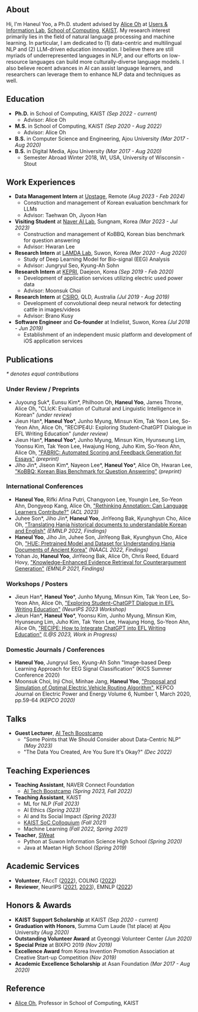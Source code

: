 ## About
Hi, I'm Haneul Yoo, a Ph.D. student advised by [Alice Oh](https://aliceoh9.github.io/) at [Users & Information Lab](http://uilab.kr/), [School of Computing](https://cs.kaist.ac.kr/), [KAIST](https://www.kaist.ac.kr/).
My research interest primarily lies in the field of natural language processing and machine learning.
In particular, I am dedicated to (1) data-centric and multilingual NLP and (2) LLM-driven education innovation.
I believe there are still myriads of underrepresented languages in NLP, and our efforts on low-resource languages can build more culturally-diverse language models.
I also believe recent advances in AI can assist language learners, and researchers can leverage them to enhance NLP data and techniques as well.

## Education
- **Ph.D.** in School of Computing, KAIST _(Sep 2022 - current)_
   - Advisor: Alice Oh  
- **M.S.** in School of Computing, KAIST _(Sep 2020 - Aug 2022)_
  -  Advisor: Alice Oh
- **B.S.** in Computer Science and Engineering, Ajou University _(Mar 2017 - Aug 2020)_
- **B.S.** in Digital Media, Ajou University _(Mar 2017 - Aug 2020)_
  - Semester Abroad Winter 2018, WI, USA, University of Wisconsin - Stout

## Work Experiences
- **Data Management Intern** at [Upstage](https://www.upstage.ai/), Remote _(Aug 2023 - Feb 2024)_
  - Construction and management of Korean evaluation benchmark for LLMs
  - Advisor: Taehwan Oh, Jiyoon Han
- **Visiting Student** at [Naver AI Lab](https://clova.ai/en/), Sungnam, Korea _(Mar 2023 - Jul 2023)_
  - Construction and management of KoBBQ, Korean bias benchmark for question answering
  - Advisor: Hwaran Lee
- **Research Intern** at [LAMDA Lab](https://sites.google.com/site/kasohn/group), Suwon, Korea _(Mar 2020 - Aug 2020)_
  - Study of Deep Learning Model for Bio-signal (EEG) Analysis
  - Advisor: Jungryul Seo, Kyung-Ah Sohn
- **Research Intern** at [KEPRI](https://www.kepri.re.kr:20808/), Daejeon, Korea _(Sep 2019 - Feb 2020)_
  - Development of application services utilizing electric used power data
  - Advisor: Moonsuk Choi
- **Research Intern** at [CSIRO](https://www.csiro.au/), QLD, Australia _(Jul 2019 - Aug 2019)_
  - Development of convolutional deep neural network for detecting cattle in images/videos
  - Advisor: Brano Kusy
- **Software Engineer** and **Co-founder** at Indielist, Suwon, Korea _(Jul 2018 - Jun 2019)_
  - Establishment of an independent music platform and development of iOS application services

## Publications
_* denotes equal contributions_

### Under Review / Preprints
- Juyoung Suk\*, Eunsu Kim\*, Philhoon Oh, **Haneul Yoo**, James Throne, Alice Oh, "CLIcK: Evaluation of Cultural and Linguistic Intelligence in Korean" _(under review)_
- Jieun Han\*, **Haneul Yoo**\*, Junho Myung, Minsun Kim, Tak Yeon Lee, So-Yeon Ahn, Alice Oh, "RECIPE4U: Exploring Student-ChatGPT Dialogue in EFL Writing Education" _(under review)_
- Jieun Han\*, **Haneul Yoo**\*, Junho Myung, Minsun Kim, Hyunseung Lim, Yoonsu Kim, Tak Yeon Lee, Hwajung Hong, Juho Kim, So-Yeon Ahn, Alice Oh, ["FABRIC: Automated Scoring and Feedback Generation for Essays"](https://arxiv.org/abs/2310.05191) _(preprint)_
- Jiho Jin\*, Jiseon Kim\*, Nayeon Lee\*, **Haneul Yoo**\*, Alice Oh, Hwaran Lee, ["KoBBQ: Korean Bias Benchmark for Question Answering"](https://arxiv.org/abs/2307.16778) _(preprint)_

### International Conferences
- **Haneul Yoo**, Rifki Afina Putri, Changyoon Lee, Youngin Lee, So-Yeon Ahn, Dongyeop Kang, Alice Oh, ["Rethinking Annotation: Can Language Learners Contribute?"](https://aclanthology.org/2023.acl-long.822/) _(ACL 2023)_
- Juhee Son\*, Jiho Jin\*, **Haneul Yoo**, JinYeong Bak, Kyunghyun Cho, Alice Oh, ["Translating Hanja historical documents to understandable Korean and English"](https://aclanthology.org/2022.findings-emnlp.91/) _(EMNLP 2022, Findings)_
- **Haneul Yoo**, Jiho Jin, Juhee Son, JinYeong Bak, Kyunghyun Cho, Alice Oh, ["HUE: Pretrained Model and Dataset for Understanding Hanja Documents of Ancient Korea"](https://aclanthology.org/2022.findings-naacl.140/) _(NAACL 2022, Findings)_
- Yohan Jo, **Haneul Yoo**, JinYeong Bak, Alice Oh, Chris Reed, Eduard Hovy, ["Knowledge-Enhanced Evidence Retrieval for Counterargument Generation"](https://aclanthology.org/2021.findings-emnlp.264/) _(EMNLP 2021, Findings)_

### Workshops / Posters
- Jieun Han\*, **Haneul Yoo**\*, Junho Myung, Minsun Kim, Tak Yeon Lee, So-Yeon Ahn, Alice Oh, ["Exploring Student-ChatGPT Dialogue in EFL Writing Education"](https://arxiv.org/abs/2309.13243) _(NeurIPS 2023 Workshop)_
- Jieun Han\*, **Haneul Yoo**\*, Yoonsu Kim, Junho Myung, Minsun Kim, Hyunseung Lim, Juho Kim, Tak Yeon Lee, Hwajung Hong, So-Yeon Ahn, Alice Oh, ["RECIPE: How to Integrate ChatGPT into EFL Writing Education"](https://arxiv.org/abs/2305.11583) _(L@S 2023, Work in Progress)_


### Domestic Journals / Conferences
- **Haneul Yoo**, Jungryul Seo, Kyung-Ah Sohn "Image-based Deep Learning Approach for EEG Signal Classification" (KICS Summer Conference 2020)
- Moonsuk Choi, Inji Choi, Minhae Jang, **Haneul Yoo**, ["Proposal and Simulation of Optimal Electric Vehicle Routing Algorithm"](https://doi.org/10.18770/KEPCO.2020.06.01.059), KEPCO Journal on Electric Power and Energy Volume 6, Number 1, March 2020, pp.59-64 _(KEPCO 2020)_

## Talks
- **Guest Lecturer**, [AI Tech Boostcamp](https://boostcamp.connect.or.kr/program_ai.html)
  - "Some Points that We Should Consider about Data-Centric NLP" _(May 2023)_
  - "The Data You Created, Are You Sure It's Okay?" _(Dec 2022)_

## Teaching Experiences
- **Teaching Assistant**, NAVER Connect Foundation
  -  [AI Tech Boostcamp](https://boostcamp.connect.or.kr/program_ai.html) _(Spring 2023, Fall 2022)_
- **Teaching Assistant**, KAIST
  - ML for NLP _(Fall 2023)_
  - AI Ethics _(Spring 2023)_
  - AI and Its Social Impact _(Spring 2023)_
  - [KAIST SoC Colloquium](https://cs.kaist.ac.kr/colloquium/) _(Fall 2021)_
  - Machine Learning _(Fall 2022, Spring 2021)_
- **Teacher**, [SWeat](https://www.facebook.com/SW.Education.And.Tutoring/)
  - Python at Suwon Information Science High School _(Spring 2020)_
  - Java at Maetan High School _(Spring 2019)_

## Academic Services
- **Volunteer**, FAccT ([2022](https://facctconference.org/2022/)), COLING ([2022](https://coling2022.org/))
- **Reviewer**, NeurIPS ([2021](https://nips.cc/Conferences/2021), [2023](https://nips.cc/Conferences/2023)), EMNLP ([2022](https://2022.emnlp.org/))

## Honors & Awards
- **KAIST Support Scholarship** at KAIST _(Sep 2020 - current)_
- **Graduation with Honors**, Summa Cum Laude (1st place) at Ajou University _(Aug 2020)_
- **Outstanding Volunteer Award** at Gyeonggi Volunteer Center _(Jun 2020)_
- **Special Prize** at BIXPO 2019 _(Nov 2019)_
- **Excellence Award** from Korea Invention Promotion Association at Creative Start-up Competition _(Nov 2019)_
- **Academic Excellence Scholarship** at Asan Foundation _(Mar 2017 - Aug 2020)_

## Reference
- [Alice Oh](https://aliceoh9.github.io/), Professor in School of Computing, KAIST
